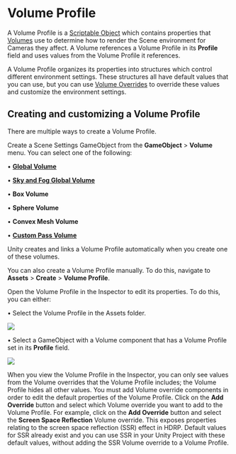 # Volume Profile

A Volume Profile is a [Scriptable Object](https://docs.unity3d.com/Manual/class-ScriptableObject.html) which contains properties that [Volumes](Volumes.md) use to determine how to render the Scene environment for Cameras they affect. A Volume references a Volume Profile in its **Profile** field and uses values from the Volume Profile it references.

A Volume Profile organizes its properties into structures which control different environment settings. These structures all have default values that you can use, but you can use [Volume Overrides](Volume-Components.md) to override these values and customize the environment settings.

## Creating and customizing a Volume Profile

There are multiple ways to create a Volume Profile. 

Create a Scene Settings GameObject from the **GameObject**  >  **Volume** menu. You can select one of the following: 

&#8226; [**Global Volume**](Volumes.md)

&#8226; [**Sky and Fog Global Volume**](Override-Visual-Environment.md)

&#8226; **Box Volume**

&#8226; **Sphere Volume**

&#8226; **Convex Mesh Volume**

&#8226; [**Custom Pass Volume**](Custom-Pass-Creating.md)

Unity creates and links a Volume Profile automatically when you create one of these volumes.

You can also create a Volume Profile manually. To do this, navigate to **Assets** > **Create** > **Volume Profile**.

Open the Volume Profile in the Inspector to edit its properties.  To do this, you can either:

&#8226; Select the Volume Profile in the Assets folder.

![](Images/VolumeProfile1.png)

&#8226; Select a GameObject with a Volume component that has a Volume Profile set in its **Profile** field.

![](Images/VolumeProfile2.png)



When you view the Volume Profile in the Inspector, you can only see values from the Volume overrides that the Volume Profile includes; the Volume Profile hides all other values. You must add Volume override components in order to edit the default properties of the Volume Profile. Click on the **Add Override** button and select which Volume override you want to add to the Volume Profile. For example, click on the **Add Override** button and select the **Screen Space Reflection** Volume override. This exposes properties relating to the screen space reflection (SSR) effect in HDRP. Default values for SSR already exist and you can use SSR in your Unity Project with these default values, without adding the SSR Volume override to a Volume Profile.
